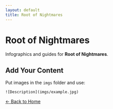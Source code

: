 ```yaml
---
layout: default
title: Root of Nightmares
---
```


<div class="container">
<h1>Root of Nightmares</h1>
<p>Infographics and guides for <strong>Root of Nightmares</strong>.</p>
</div>

## Add Your Content

Put images in the `imgs` folder and use:

`![Description](imgs/example.jpg)`

[← Back to Home](../../index.html)
